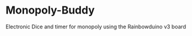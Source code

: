 Monopoly-Buddy
==============

Electronic Dice and timer for monopoly using the Rainbowduino v3 board
